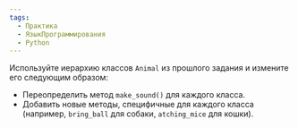 ```yaml
---
tags:
  - Практика
  - ЯзыкПрограммирования
  - Python
---
```

Используйте иерархию классов `Animal` из прошлого задания и измените его следующим образом:
- Переопределить метод `make_sound()` для каждого класса.
- Добавить новые методы, специфичные для каждого класса (например, `bring_ball` для собаки, `atching_mice` для кошки).


